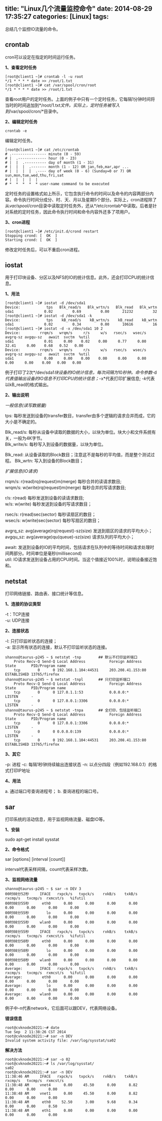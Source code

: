 title: "Linux几个流量监控命令"
date: 2014-08-29 17:35:27
categories: [Linux]
tags:
---

总结几个监控IO流量的命令。

<!--more-->

## crontab
cron可以设定在指定的时间运行任务。

**1、查看定时任务**

```
[root@client1 ~]# crontab -l -u root
*/1 * * * * date >> /root/1.txt
[root@client1 ~]# cat /var/spool/cron/root 
*/1 * * * * date >> /root/1.txt
```

查看root用户的定时任务。上面的例子中只有一个定时任务，它每隔1分钟时间将当时的时间追加到*/root/1.txt*文件。实际上，定时任务被写入到*/var/spool/cron/*目录中。

**2、编辑定时任务**
```
crontab -e 
```
编辑定时任务。

```
[root@client1 ~]# cat /etc/crontab 
# .---------------- minute (0 - 59)
# |  .------------- hour (0 - 23)
# |  |  .---------- day of month (1 - 31)
# |  |  |  .------- month (1 - 12) OR jan,feb,mar,apr ...
# |  |  |  |  .---- day of week (0 - 6) (Sunday=0 or 7) OR sun,mon,tue,wed,thu,fri,sat
# |  |  |  |  |
# *  *  *  *  * user-name command to be executed
```
定时任务的设置格式如上所示，它包含执行命令的时间以及命令的内容两部分内容。命令执行时间分成分、时、天、月以及星期5个部分。实际上，cron进程除了从*var/spool/cron*目录中读取定时任务外，还从*/etc/crontab*中读取。后者是针对系统的定时任务，因此命令执行时间和命令内容外还多了项用户。

**3、cron进程**
```
[root@client1 ~]# /etc/init.d/crond restart
Stopping crond: [  OK  ]
Starting crond: [  OK  ]
```
修改定时任务后，可以不重启cron进程。

## iostat
用于打印块设备、分区以及NFS的IO的统计信息。此外，还会打印CPU的统计信息。

**1、用法**
```
[root@client1 ~]# iostat -d /dev/sda1
Device:            tps   Blk_read/s   Blk_wrtn/s   Blk_read   Blk_wrtn
sda1              0.02         0.69         0.00      21232         32
[root@client1 ~]# iostat -d /dev/sda1 -k
Device:            tps    kB_read/s    kB_wrtn/s    kB_read    kB_wrtn
sda1              0.02         0.34         0.00      10616         16
[root@client1 ~]# iostat -d -x /dev/sda1 10 2
Device:         rrqm/s   wrqm/s     r/s     w/s   rsec/s   wsec/s avgrq-sz avgqu-sz   await  svctm  %util
sda1              0.01     0.00    0.02    0.00     0.77     0.00    32.41     0.00    0.68   0.52   0.00
Device:         rrqm/s   wrqm/s     r/s     w/s   rsec/s   wsec/s avgrq-sz avgqu-sz   await  svctm  %util
sda1              0.00     0.00    0.00    0.00     0.00     0.00     0.00     0.00    0.00   0.00   0.00
```
例子打印了2次*/dev/sda1*块设备的IO统计信息，每次间隔为*10*秒钟。命令参数*-d*代表值输出设备的IO信息不打印CPU的统计信息；*-x*代表打印扩展信息; *-k*代表以kB_read的格式输出。

**2、输出说明**

*一般信息(读写数据量)*

tps: 每秒发送到设备的transfer数目，transfer由多个逻辑的请求合并而成，它的大小是不确定的。

Blk_read/s:  每秒从设备中读取的数据的大小，以块为单位。块大小和文件系统有关，一般为4K字节。        
Blk_write/s: 每秒写入到设备的数据量，以块为单位。

Blk_read: 从设备读取的Block数目；注意这不是每秒的平均值，而是整个测试过程。
Blk_wrtn: 写入到设备的Block数目；

*扩展信息(IO请求)*

rrqm/s: r(read)rq(request)m(merge)  每秒合并的读请求数目;     
wrqm/s: w(write)rq(request)m(merge) 每秒合并的写请求数目;

r/s:  r(read)  每秒发送到设备的读请求数目;      
w/s:  w(write) 每秒发送到设备的写请求数目；

rsec/s:  r(read)sec(sector)  每秒读扇区的数目；       
wsec/s:  w(write)sec(sector) 每秒写扇区的数目；

avgrq_sz: avg(average)rq(request)-sz(size) 发送到扇区的请求的平均大小；       
avgqu_sz: avg(average)qu(queue)-sz(size)   请求队列的平均大小；

await:  发送到设备的IO的平均时间，包括请求在队列中的等待时间和请求处理时间两部分。时间单位是毫秒(millisecond)      
util:  IO请求发送到设备占用的CPU时间。当这个值接近100%时，说明设备接近饱和。

## netstat

打印网络链接、路由表、接口统计等信息。

**1、连接的协议类型**

-t：TCP连接        
-u: UDP连接

**2、连接状态**

-l: 只打印监听状态的连接；    
-a: 显示所有状态的连接，默认不打印监听状态的连接。

```
shanno@taurus-p245 ~ $ netstat -tnp        ## 默认不打印监听端口
    Proto Recv-Q Send-Q Local Address           Foreign Address         State       PID/Program name
    tcp        0      0 192.168.1.104:44531     203.208.41.153:80       ESTABLISHED 13765/firefox   
shanno@taurus-p245 ~ $ netstat -tnpl       ## 只打印监听端口 
    Proto Recv-Q Send-Q Local Address           Foreign Address         State       PID/Program name
    tcp        0      0 127.0.1.1:53            0.0.0.0:*               LISTEN      -               
    tcp        0      0 127.0.0.1:3306          0.0.0.0:*               LISTEN      -               
shanno@taurus-p245 ~ $ netstat -tnpa       ## 全打印，包括监听端口
    Proto Recv-Q Send-Q Local Address           Foreign Address         State       PID/Program name
    tcp        0      0 127.0.0.1:3306          0.0.0.0:*               LISTEN      -               
    tcp        0      0 0.0.0.0:139             0.0.0.0:*               LISTEN      -               
    tcp        0      0 192.168.1.104:44531     203.208.41.153:80       ESTABLISHED 13765/firefox   
```

**3、其它**

-p: 进程
-c: 每隔1秒钟持续输出连接状态
-n: 以点分四段（例如192.168.0.1）的格式打印IP地址

**4、用法**

a. 通过端口号查询进程号；
b. 查询进程的端口号。

## sar

打印系统的活动信息，用于监视网络流量、磁盘IO等。

**1、安装**

sudo apt-get install sysstat 

**2、命令格式**

sar [options] [interval [count]]

interval代表采样间隔，count代表采样次数。

**3、监视网络流量**

```
shanno@taurus-p245 ~ $ sar -n DEV 3
00时08分52秒     IFACE   rxpck/s   txpck/s    rxkB/s    txkB/s   rxcmp/s   txcmp/s  rxmcst/s   %ifutil
00时08分55秒      eth0      0.00      0.00      0.00      0.00      0.00      0.00      0.00      0.00
00时08分55秒        lo      0.00      0.00      0.00      0.00      0.00      0.00      0.00      0.00
00时08分55秒     wlan0      0.00      0.00      0.00      0.00      0.00      0.00      0.00      0.00
00时08分55秒     IFACE   rxpck/s   txpck/s    rxkB/s    txkB/s   rxcmp/s   txcmp/s  rxmcst/s   %ifutil
00时08分58秒      eth0      0.00      0.00      0.00      0.00      0.00      0.00      0.00      0.00
00时08分58秒        lo      0.00      0.00      0.00      0.00      0.00      0.00      0.00      0.00
00时08分58秒     wlan0      0.00      0.00      0.00      0.00      0.00      0.00      0.00      0.00
Average:        IFACE   rxpck/s   txpck/s    rxkB/s    txkB/s   rxcmp/s   txcmp/s  rxmcst/s   %ifutil
Average:         eth0      0.00      0.00      0.00      0.00      0.00      0.00      0.00      0.00
Average:           lo      0.00      0.00      0.00      0.00      0.00      0.00      0.00      0.00
Average:        wlan0      0.00      0.00      0.00      0.00      0.00      0.00      0.00      0.00
```
例子中-n代表network，它后面可以跟DEV，代表网络设备。

**错误信息**       
```
root@cvknode20221:~# date
Tue Sep  2 11:38:26 CST 2014
root@cvknode20221:~# sar -n DEV
Invalid system activity file: /var/log/sysstat/sa02
```

**解决方法**     
```
root@cvknode20221:~# sar -o 02
root@cvknode20221:~# ls /var/log/sysstat/
sa02
root@cvknode20221:~# sar -n DEV
11:38:46 AM     IFACE   rxpck/s   txpck/s    rxkB/s    txkB/s   rxcmp/s   txcmp/s  rxmcst/s
11:38:48 AM     vnet4      0.00     45.50      0.00      8.82      0.00      0.00      0.00
11:38:48 AM     vnet1      0.00     45.50      0.00      8.82      0.00      0.00      0.00
11:38:48 AM      eth0     52.50      3.00      9.68      0.34      0.00      0.00      8.50
11:38:48 AM      eth1      0.00      0.00      0.00      0.00      0.00      0.00      0.00
```
